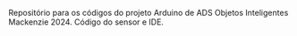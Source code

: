 Repositório para os códigos do projeto Arduino de ADS Objetos Inteligentes Mackenzie 2024.
Código do sensor e IDE.
